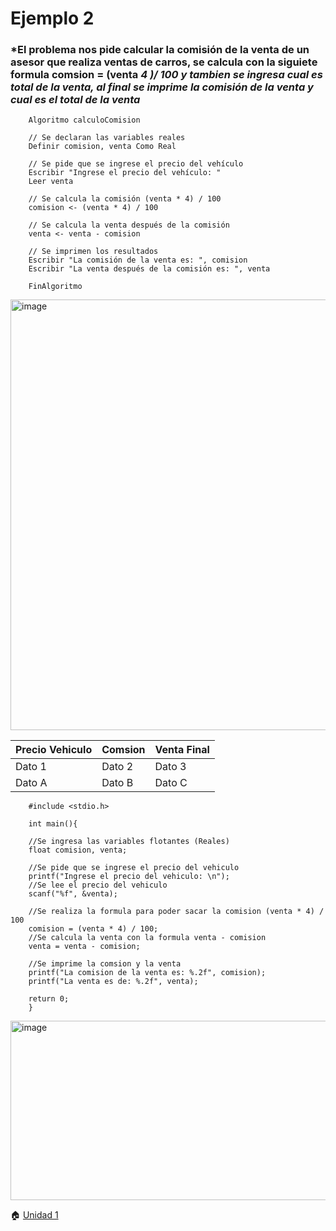 # Ejemplo 2 
### *El problema nos pide calcular la comisión de la venta de un asesor que realiza ventas de carros, se calcula con la siguiete formula comsion = (venta *4 )/ 100 y tambien se ingresa cual es total de la venta, al final se imprime la comisión de la venta y cual es el total de la venta*
    	Algoritmo calculoComision

    	// Se declaran las variables reales
    	Definir comision, venta Como Real

    	// Se pide que se ingrese el precio del vehículo
	    Escribir "Ingrese el precio del vehículo: "
	    Leer venta
	
	    // Se calcula la comisión (venta * 4) / 100
	    comision <- (venta * 4) / 100
	
	    // Se calcula la venta después de la comisión
	    venta <- venta - comision
	
	    // Se imprimen los resultados
	    Escribir "La comisión de la venta es: ", comision
	    Escribir "La venta después de la comisión es: ", venta
	
		FinAlgoritmo


<img width="510" height="689" alt="image" src="https://github.com/user-attachments/assets/6c234b3e-55ed-474b-949b-0f28f72d92f4" />

| Precio Vehiculo| Comsion | Venta Final |
|----------------|---------|-------------|
| Dato 1     | Dato 2     | Dato 3     |
| Dato A     | Dato B     | Dato C     |



		#include <stdio.h>
		
		int main(){
		
		//Se ingresa las variables flotantes (Reales)
		float comision, venta;
		
		//Se pide que se ingrese el precio del vehiculo
		printf("Ingrese el precio del vehiculo: \n");
		//Se lee el precio del vehiculo
		scanf("%f", &venta);
		
		//Se realiza la formula para poder sacar la comision (venta * 4) / 100
		comision = (venta * 4) / 100;
		//Se calcula la venta con la formula venta - comision
		venta = venta - comision;
		
		//Se imprime la comsion y la venta
		printf("La comision de la venta es: %.2f", comision);
		printf("La venta es de: %.2f", venta);
		
		return 0;
		}

<img width="718" height="287" alt="image" src="https://github.com/user-attachments/assets/3d90fde0-c14d-4d70-8358-5603d80f32e8" />


🏠 [Unidad 1 ](Unidad1.md)

